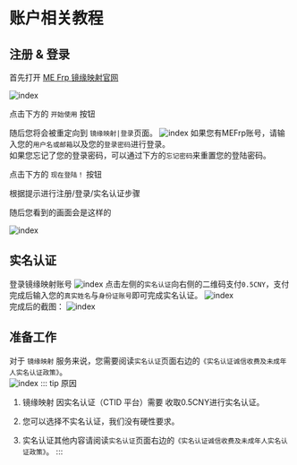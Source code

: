 # 账户相关教程

## 注册 & 登录

首先打开 [ME Frp 镜缘映射官网](https://www.mefrp.com)

![index](https://mefrp.docs.pic.iuos.asia/MEFrp_15.png)

点击下方的 `开始使用` 按钮

随后您将会被重定向到 `镜缘映射|登录`页面。
![index](https://mefrp.docs.pic.iuos.asia/MEFrp_16.png)
如果您有MEFrp账号，请输入您的``用户名或邮箱``以及您的``登录密码``进行登录。
<br>
如果您忘记了您的登录密码，可以通过下方的``忘记密码``来重置您的登陆密码。

点击下方的 `现在登陆！` 按钮

根据提示进行注册/登录/实名认证步骤

随后您看到的画面会是这样的

![index](https://mefrp.docs.pic.iuos.asia/MEFrp_0.png)

## 实名认证
登录镜缘映射账号
![index](https://mefrp.docs.pic.iuos.asia/MEFrp_13.png)
点击左侧的``实名认证``向右侧的二维码支付``0.5CNY``，支付完成后输入您的`真实姓名`与`身份证账号`即可完成实名认证。
![index](https://mefrp.docs.pic.iuos.asia/MEFrp_17.png)
<br>
完成后的截图：
![index](https://mefrp.docs.pic.iuos.asia/MEFrp_18.png)

## 准备工作
对于 `镜缘映射` 服务来说，您需要阅读``实名认证``页面右边的``《实名认证诚信收费及未成年人实名认证政策》``。</br>
![index](https://mefrp.docs.pic.iuos.asia/MEFrp_19.png)
::: tip 原因
1. 镜缘映射 因实名认证（CTID 平台）需要 收取0.5CNY进行实名认证。

2. 您可以选择不实名认证，我们没有硬性要求。

3. 实名认证其他内容请阅读``实名认证``页面右边的``《实名认证诚信收费及未成年人实名认证政策》``。
:::


